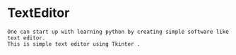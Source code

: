 # TextEditor
    One can start up with learning python by creating simple software like text editor.
    This is simple text editor using Tkinter .
